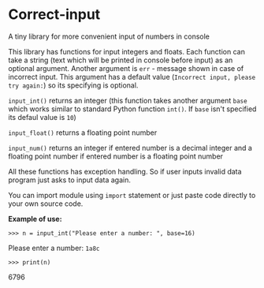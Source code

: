 # Correct-input
A tiny library for more convenient input of numbers in console

This library has functions for input integers and floats. Each function can take a string (text which will be printed in console before input) as an optional argument. Another argument is `err` - message shown in case of incorrect input. This argument has a default value (`Incorrect input, please try again:`) so its specifying is optional.

`input_int()` returns an integer (this function takes another argument `base` which works similar to standard Python function `int()`. If `base` isn't specified its defaul value is `10`)

`input_float()` returns a floating point number

`input_num()` returns an integer if entered number is a decimal integer and a floating point number if entered number is a floating point number

All these functions has exception handling. So if user inputs invalid data program just asks to input data again.

You can import module using `import` statement or just paste code directly to your own source code.

**Example of use:**

`>>> n = input_int("Please enter a number: ", base=16)`

Please enter a number: `1a8c`

`>>> print(n)`

6796

